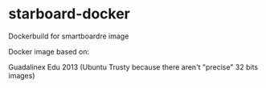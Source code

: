 # starboard-docker
Dockerbuild for smartboardre image

Docker image based on:

Guadalinex Edu 2013 (Ubuntu Trusty because there aren't "precise" 32 bits images) 


